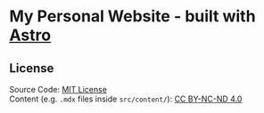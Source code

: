 # My Personal Website - built with [Astro](https://astro.build/)

## License

Source Code: [MIT License](./LICENSE)  
Content (e.g. `.mdx` files inside `src/content/`): [CC BY-NC-ND 4.0](https://creativecommons.org/licenses/by-nc-nd/4.0/)
